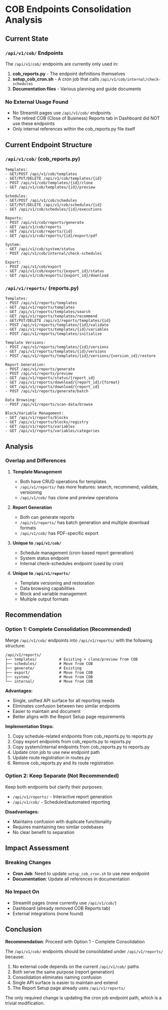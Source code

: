 # COB Endpoints Consolidation Analysis

## Current State

### `/api/v1/cob/` Endpoints
The `/api/v1/cob/` endpoints are currently only used in:
1. **cob_reports.py** - The endpoint definitions themselves
2. **setup_cob_cron.sh** - A cron job that calls `/api/v1/cob/internal/check-schedules`
3. **Documentation files** - Various planning and guide documents

### No External Usage Found
- No Streamlit pages use `/api/v1/cob/` endpoints
- The retired COB (Close of Business) Reports tab in Dashboard did NOT use these endpoints
- Only internal references within the cob_reports.py file itself

## Current Endpoint Structure

### `/api/v1/cob/` (cob_reports.py)
```
Templates:
- GET/POST /api/v1/cob/templates
- GET/PUT/DELETE /api/v1/cob/templates/{id}
- POST /api/v1/cob/templates/{id}/clone
- GET /api/v1/cob/templates/{id}/preview

Schedules:
- GET/POST /api/v1/cob/schedules  
- GET/PUT/DELETE /api/v1/cob/schedules/{id}
- GET /api/v1/cob/schedules/{id}/executions

Reports:
- POST /api/v1/cob/reports/generate
- GET /api/v1/cob/reports
- GET /api/v1/cob/reports/{id}
- GET /api/v1/cob/reports/{id}/export/pdf

System:
- GET /api/v1/cob/system/status
- POST /api/v1/cob/internal/check-schedules

Export:
- POST /api/v1/cob/export
- GET /api/v1/cob/exports/{export_id}/status
- GET /api/v1/cob/exports/{export_id}/download
```

### `/api/v1/reports/` (reports.py)
```
Templates:
- POST /api/v1/reports/templates
- GET /api/v1/reports/templates
- GET /api/v1/reports/templates/search
- GET /api/v1/reports/templates/recommend
- GET/PUT/DELETE /api/v1/reports/templates/{id}
- POST /api/v1/reports/templates/{id}/validate
- GET /api/v1/reports/templates/{id}/variables
- POST /api/v1/reports/templates/initialize

Template Versions:
- POST /api/v1/reports/templates/{id}/versions
- GET /api/v1/reports/templates/{id}/versions
- POST /api/v1/reports/templates/{id}/versions/{version_id}/restore

Report Generation:
- POST /api/v1/reports/generate
- POST /api/v1/reports/preview
- GET /api/v1/reports/status/{report_id}
- GET /api/v1/reports/download/{report_id}/{format}
- GET /api/v1/reports/download/{report_id}
- POST /api/v1/reports/generate/batch

Data Browsing:
- POST /api/v1/reports/scan-data/browse

Block/Variable Management:
- GET /api/v1/reports/blocks
- GET /api/v1/reports/blocks/registry
- GET /api/v1/reports/variables
- GET /api/v1/reports/variables/categories
```

## Analysis

### Overlap and Differences

1. **Template Management**
   - Both have CRUD operations for templates
   - `/api/v1/reports/` has more features: search, recommend, validate, versioning
   - `/api/v1/cob/` has clone and preview operations

2. **Report Generation**
   - Both can generate reports
   - `/api/v1/reports/` has batch generation and multiple download formats
   - `/api/v1/cob/` has PDF-specific export

3. **Unique to `/api/v1/cob/`**
   - Schedule management (cron-based report generation)
   - System status endpoint
   - Internal check-schedules endpoint (used by cron)

4. **Unique to `/api/v1/reports/`**
   - Template versioning and restoration
   - Data browsing capabilities
   - Block and variable management
   - Multiple output formats

## Recommendation

### Option 1: Complete Consolidation (Recommended)
Merge `/api/v1/cob/` endpoints into `/api/v1/reports/` with the following structure:

```
/api/v1/reports/
├── templates/          # Existing + clone/preview from COB
├── schedules/          # Move from COB
├── generate/           # Existing
├── export/             # Move from COB
├── system/             # Move from COB
└── internal/           # Move from COB
```

**Advantages:**
- Single, unified API surface for all reporting needs
- Eliminates confusion between two similar endpoints
- Easier to maintain and document
- Better aligns with the Report Setup page requirements

**Implementation Steps:**
1. Copy schedule-related endpoints from cob_reports.py to reports.py
2. Copy export endpoints from cob_reports.py to reports.py
3. Copy system/internal endpoints from cob_reports.py to reports.py
4. Update cron job to use new endpoint path
5. Update route registration in routes.py
6. Remove cob_reports.py and its route registration

### Option 2: Keep Separate (Not Recommended)
Keep both endpoints but clarify their purposes:
- `/api/v1/reports/` - Interactive report generation
- `/api/v1/cob/` - Scheduled/automated reporting

**Disadvantages:**
- Maintains confusion with duplicate functionality
- Requires maintaining two similar codebases
- No clear benefit to separation

## Impact Assessment

### Breaking Changes
- **Cron Job**: Need to update `setup_cob_cron.sh` to use new endpoint
- **Documentation**: Update all references in documentation

### No Impact On
- Streamlit pages (none currently use `/api/v1/cob/`)
- Dashboard (already removed COB Reports tab)
- External integrations (none found)

## Conclusion

**Recommendation**: Proceed with Option 1 - Complete Consolidation

The `/api/v1/cob/` endpoints should be consolidated under `/api/v1/reports/` because:
1. No external code depends on the current `/api/v1/cob/` paths
2. Both serve the same purpose (report generation)
3. Consolidation eliminates naming confusion
4. Single API surface is easier to maintain and extend
5. The Report Setup page already uses `/api/v1/reports/`

The only required change is updating the cron job endpoint path, which is a trivial modification.
